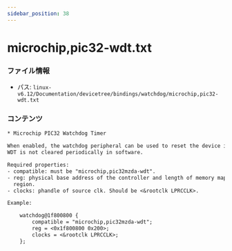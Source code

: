 ```yaml
---
sidebar_position: 38
---
```

# microchip,pic32-wdt.txt

### ファイル情報

- パス: `linux-v6.12/Documentation/devicetree/bindings/watchdog/microchip,pic32-wdt.txt`

### コンテンツ

```txt
* Microchip PIC32 Watchdog Timer

When enabled, the watchdog peripheral can be used to reset the device if the
WDT is not cleared periodically in software.

Required properties:
- compatible: must be "microchip,pic32mzda-wdt".
- reg: physical base address of the controller and length of memory mapped
  region.
- clocks: phandle of source clk. Should be <&rootclk LPRCCLK>.

Example:

	watchdog@1f800800 {
		compatible = "microchip,pic32mzda-wdt";
		reg = <0x1f800800 0x200>;
		clocks = <&rootclk LPRCCLK>;
	};

```
